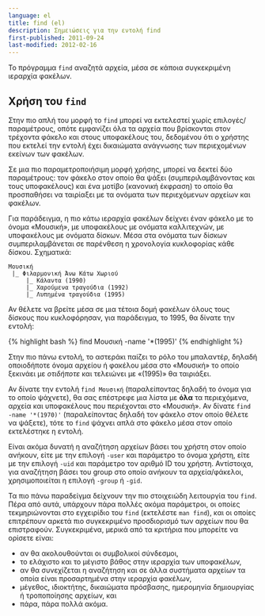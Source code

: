 ```yaml
---
language: el
title: find (el)
description: Σημειώσεις για την εντολή find
first-published: 2011-09-24
last-modified: 2012-02-16
---
```


Το πρόγραμμα `find` αναζητά αρχεία, μέσα σε κάποια συγκεκριμένη ιεραρχία 
φακέλων.

## Χρήση του `find` ##

Στην πιο απλή του μορφή το <code>find</code> μπορεί να εκτελεστεί χωρίς 
επιλογές/παραμέτρους, οπότε εμφανίζει όλα τα αρχεία που βρίσκονται στον 
τρέχοντα φάκελο και στους υποφακέλους του, δεδομένου ότι ο χρήστης που 
εκτελεί την εντολή έχει δικαιώματα ανάγνωσης των περιεχομένων εκείνων 
των φακέλων.

Σε μια πιο παραμετροποιήσιμη μορφή χρήσης, μπορεί να δεκτεί δύο 
παραμέτρους: τον φάκελο στον οποίο θα ψάξει (συμπεριλαμβάνοντας και τους 
υποφακέλους) και ένα μοτίβο (κανονική έκφραση) το οποίο θα προσπαθήσει 
να ταιρίαξει με τα ονόματα των περιεχόμενων αρχείων και φακέλων.

Για παράδειγμα, η πιο κάτω ιεραρχία φακέλων δείχνει έναν φάκελο με το 
όνομα «Μουσική», με υποφακέλους με ονόματα καλλιτεχνών, με υποφακέλους 
με ονόματα δίσκων. Μέσα στα ονόματα των δίσκων συμπεριλαμβάνεται σε 
παρένθεση η χρονολογία κυκλοφορίας κάθε δίσκου. Σχηματικά:

    Μουσική
     |_ Φιλαρμονική Άνω Κάτω Χωριού
         |_ Κάλαντα (1990)
         |_ Χαρούμενα τραγούδια (1992)
         |_ Λυπημένα τραγούδια (1995)

Αν θέλετε να βρείτε μέσα σε μια τέτοια δομή φακέλων όλους τους δίσκους 
που κυκλοφόρησαν, για παράδειγμα, το 1995, θα δίνατε την εντολή:

{% highlight bash %}
find Μουσική -name '*(1995)'
{% endhighlight %}

Στην πιο πάνω εντολή, το αστεράκι παίζει το ρόλο του μπαλαντέρ, δηλαδή 
οποιοδήποτε όνομα αρχείου ή φακέλου μέσα στο «Μουσική» το οποίο ξεκινάει 
με *οτιδήποτε* και τελειώνει με «(1995)» θα ταιριάξει.

Αν δίνατε την εντολή <code>find Μουσική</code> (παραλείποντας δηλαδή το 
όνομα για το οποίο ψάχνετε), θα σας επέστρεφε μια λίστα με **όλα** τα 
περιεχόμενα, αρχεία και υποφακέλους που περιέχονται στο «Μουσική». Αν 
δίνατε <code>find -name '*(1970)'</code> (παραλείποντας δηλαδή τον φάκελο 
στον οποίο θέλετε να ψάξετε), τότε το `find` ψάχνει απλά στο φάκελο μέσα 
στον οποίο εκτελέστηκε η εντολή.

Είναι ακόμα δυνατή η αναζήτηση αρχείων βάσει του χρήστη στον οποίο 
ανήκουν, είτε με την επιλογή <code>-user</code> και παράμετρο το όνομα 
χρήστη, είτε με την επιλογή <code>-uid</code> και παράμετρο τον αριθμό ID 
του χρήστη. Αντίστοιχα, για αναζήτηση βάσει του group στο οποίο ανήκουν 
τα αρχεία/φάκελοι, χρησιμοποιείται η επιλογή <code>-group</code> ή 
<code>-gid</code>.

Τα πιο πάνω παραδείγμα δείχνουν την πιο στοιχειώδη λειτουργία του 
<code>find</code>. Πέρα από αυτά, υπάρχουν πάρα πολλές ακόμα παράμετροι, 
οι οποίες τεκμηριώνονται στο εγχειρίδιο του <code>find</code> (εκτελέστε 
<code>man find</code>), και οι οποίες επιτρέπουν αρκετά πιο συγκεκριμένο 
προσδιορισμό των αρχείων που θα επιστραφούν. Συγκεκριμένα, μερικά από τα 
κριτήρια που μπορείτε να ορίσετε είναι:

*   αν θα ακολουθούνται οι συμβολικοί σύνδεσμοι,
*   το ελάχιστο και το μέγιστο βάθος στην ιεραρχία των υποφακέλων,
*   αν θα συνεχίζεται η αναζήτηση και σε άλλα συστήματα αρχείων τα οποία είναι προσαρτημένα στην ιεραρχία φακέλων,
*   μέγεθος, ιδιοκτήτης, δικαιώματα πρόσβασης, ημερομηνία δημιουργίας ή τροποποίησης αρχείων, και
*   πάρα, πάρα πολλά ακόμα.


